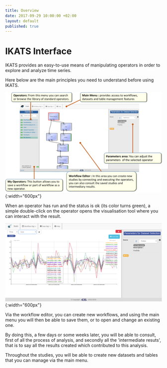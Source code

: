 ```yaml
---
title: Overview
date: 2017-09-29 10:00:00 +02:00
layout: default
published: true
---
```




IKATS Interface
===============

IKATS provides an easy-to-use means of manipulating operators in order to explore and analyze time series.

Here below are the main principles you need to understand before using IKATS.

![Texte alternatif](/img/ikats_interface.png "IKATS interface"){:width="600px"}

When an operator has run and the status is ok (its color turns green), a simple double-click on the operator opens the visualisation tool where you can interact with the result.

![Texte alternatif](/img/ikats_visualize.png "IKATS visualization"){:width="600px"}

Via the workflow editor, you can create new workflows, and using the main menu you will then be able to save them, or to open and change an existing one.

By doing this, a few days or some weeks later, you will be able to consult, first of all the process of analysis, and secondly all the 'intermediate resuts', that is to say all the results created which contributed to this analysis.

Throughout the studies, you will be able to create new datasets and tables  that you can manage via the main menu.
